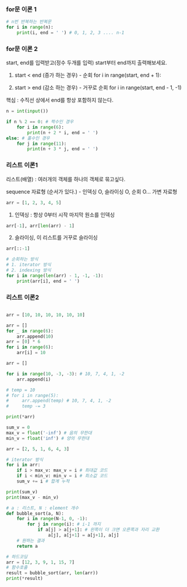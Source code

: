 ### for문 이론 1
```python
# n번 반복하는 반복문
for i in range(n):
    print(i, end = ' ') # 0, 1, 2, 3 .... n-1
```

### for문 이론 2
start, end를 입력받고(정수 두개를 입력)
start부터 end까지 출력해보세요.

1. start < end (증가 하는 경우) - 순회
for i in range(start, end + 1):

2. start > end (감소 하는 경우) - 거꾸로 순회
for i in range(start, end - 1, -1)

핵심 : 수직선 상에서 end를 항상 포함하지 않는다.


```python
n = int(input())

if n % 2 == 0: # 짝수인 경우
    for i in range(6):
        print(n + 2 * i, end = ' ')
else: # 홀수인 경우
    for j in range(11):
        print(n + 3 * j, end = ' ')
```


### 리스트 이론1
리스트(배열) : 여러개의 객체를 하나의 객체로 묶고싶다.

sequence 자료형 (순서가 있다.) - 인덱싱 O, 슬라이싱 O, 순회 O...
가변 자료형
```python
arr = [1, 2, 3, 4, 5]
```
1. 인덱싱 : 항상 0부터 시작
마지막 원소를 인덱싱
```python
arr[-1], arr[len(arr) - 1]
```
2. 슬라이싱, 이 리스트를 거꾸로 슬라이싱
```python
arr[::-1]

# 순회하는 방식
# 1. iterator 방식
# 2. indexing 방식
for i in range(len(arr) - 1, -1, -1):
    print(arr[i], end = ' ')
```

### 리스트 이론2
```python

arr = [10, 10, 10, 10, 10, 10]

arr = []
for _ in range(6):
    arr.append(10)
arr = [0] * 6
for i in range(6):
    arr[i] = 10

arr = []

for i in range(10, -3, -3): # 10, 7, 4, 1, -2
    arr.append(i)

# temp = 10
# for i in range(5):
#     arr.append(temp) # 10, 7, 4, 1, -2
#     temp -= 3

print(*arr)

sum_v = 0
max_v = float('-inf') # 음의 무한대
min_v = float('inf') # 양의 무한대

arr = [2, 5, 1, 6, 4, 3]

# iterator 방식
for i in arr:
    if i > max_v: max_v = i # 최대값 코드
    if i < min_v: min_v = i # 최소값 코드
    sum_v += i # 합계 누적

print(sum_v)
print(max_v - min_v)

# a : 리스트, N : element 개수
def bubble_sort(a, N):
    for i in range(N-1, 0, -1):
        for j in range(i): # i-1 까지
            if a[j] > a[j+1]: # 왼쪽이 더 크면 오른쪽과 자리 교환
                a[j], a[j+1] = a[j+1], a[j]
    # 원하는 결과
    return a

# 하드코딩
arr = [12, 3, 9, 1, 15, 7]
# 함수호출
result = bubble_sort(arr, len(arr))
print(*result)

```

